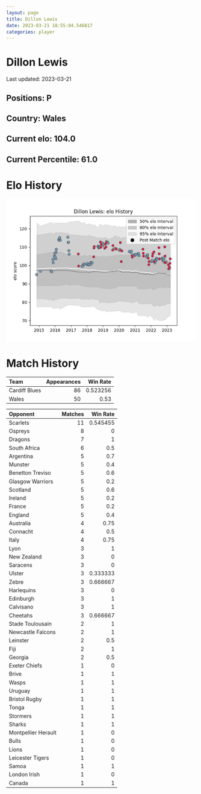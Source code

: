 ```yaml
---  
layout: page  
title: Dillon Lewis  
date: 2023-03-21 18:55:04.546817  
categories: player  
---
```

# Dillon Lewis


Last updated: 2023-03-21
## Positions: P

## Country: Wales

## Current elo: 104.0

## Current Percentile: 61.0

# Elo History


![elo history](history_DillonLewis.png)
# Match History


| Team          |   Appearances |   Win Rate |
|:--------------|--------------:|-----------:|
| Cardiff Blues |            86 |   0.523256 |
| Wales         |            50 |   0.53     |

| Opponent            |   Matches |   Win Rate |
|:--------------------|----------:|-----------:|
| Scarlets            |        11 |   0.545455 |
| Ospreys             |         8 |   0        |
| Dragons             |         7 |   1        |
| South Africa        |         6 |   0.5      |
| Argentina           |         5 |   0.7      |
| Munster             |         5 |   0.4      |
| Benetton Treviso    |         5 |   0.6      |
| Glasgow Warriors    |         5 |   0.2      |
| Scotland            |         5 |   0.6      |
| Ireland             |         5 |   0.2      |
| France              |         5 |   0.2      |
| England             |         5 |   0.4      |
| Australia           |         4 |   0.75     |
| Connacht            |         4 |   0.5      |
| Italy               |         4 |   0.75     |
| Lyon                |         3 |   1        |
| New Zealand         |         3 |   0        |
| Saracens            |         3 |   0        |
| Ulster              |         3 |   0.333333 |
| Zebre               |         3 |   0.666667 |
| Harlequins          |         3 |   0        |
| Edinburgh           |         3 |   1        |
| Calvisano           |         3 |   1        |
| Cheetahs            |         3 |   0.666667 |
| Stade Toulousain    |         2 |   1        |
| Newcastle Falcons   |         2 |   1        |
| Leinster            |         2 |   0.5      |
| Fiji                |         2 |   1        |
| Georgia             |         2 |   0.5      |
| Exeter Chiefs       |         1 |   0        |
| Brive               |         1 |   1        |
| Wasps               |         1 |   1        |
| Uruguay             |         1 |   1        |
| Bristol Rugby       |         1 |   1        |
| Tonga               |         1 |   1        |
| Stormers            |         1 |   1        |
| Sharks              |         1 |   1        |
| Montpellier Herault |         1 |   0        |
| Bulls               |         1 |   0        |
| Lions               |         1 |   0        |
| Leicester Tigers    |         1 |   0        |
| Samoa               |         1 |   1        |
| London Irish        |         1 |   0        |
| Canada              |         1 |   1        |